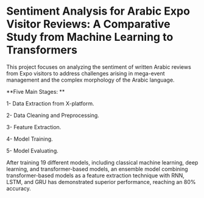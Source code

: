 # Sentiment Analysis for Arabic Expo Visitor Reviews: A Comparative Study from Machine Learning to Transformers  

This project focuses on analyzing the sentiment of written Arabic reviews from Expo visitors to address challenges arising in mega-event management and the complex morphology of the Arabic language.

**Five Main Stages: **

1- Data Extraction from X-platform.

2- Data Cleaning and Preprocessing.

3- Feature Extraction. 

4- Model Training. 

5- Model Evaluating. 


After training 19 different models, including classical machine learning, deep learning, and transformer-based models, an ensemble model combining transformer-based models as a feature extraction technique with RNN, LSTM, and GRU has demonstrated superior performance, reaching an 80% accuracy.

